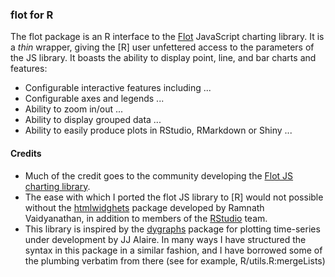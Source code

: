 ### flot for R

The flot package is an R interface to the [Flot](http://www.flotcharts.org/) JavaScript charting library. It is a *thin* wrapper, giving the [R] user unfettered access to the parameters of the JS library.  It boasts the ability to display point, line, and bar charts and features:

- Configurable interactive features including ...
- Configurable axes and legends ...
- Ability to zoom in/out ...
- Ability to display grouped data ...
- Ability to easily produce plots in RStudio, RMarkdown or Shiny ...


#### Credits

- Much of the credit goes to the community developing the [Flot JS charting library](https://github.com/flot/flot).
- The ease with which I ported the flot JS library to [R] would not possible without the [htmlwidghets](https://github.com/ramnathv/htmlwidgets) package developed by Ramnath Vaidyanathan, in addition to members of the [RStudio](http://rstudio.com) team.
- This library is inspired by the [dygraphs](http://github.com/rstudio/dygraphs) package for plotting time-series under development by JJ Alaire.  In many ways I have structured the syntax in this package in a similar fashion, and I have borrowed some of the plumbing verbatim from there (see for example, R/utils.R:mergeLists)
